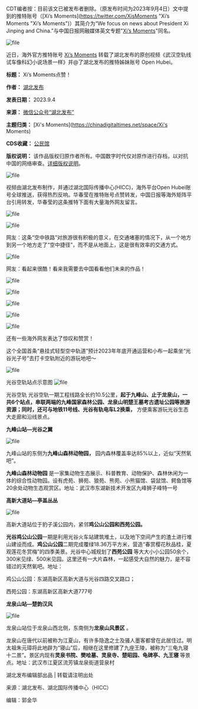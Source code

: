 CDT编者按：目前该文已被发布者删除。（原发布时间为2023年9月4日）文中提到的推特账号（[Xi’s Moments](<https://twitter.com/XisMoments> "Xi’s Moments "Xi’s Moments")）其简介为“We focus on news about President Xi Jinping and China.”与中国日报网融媒体英文专题"[Xi’s Moments](https://www.chinadaily.com.cn/china/xismoments "Xi's Moments")"同名。


![file](https://chinadigitaltimes.net/chinese/files/2023/09/image-1693909362317.png)


近日，海外官方推特账号 [Xi’s Moments](https://twitter.com/XisMoments "Xi's Moments") 转载了湖北发布的原创视频《武汉空轨线试车像科幻小说场景一样》并@了湖北发布的推特姊妹账号 Open Hubei。




**标题：** Xi’s Moments点赞！  

**作者：** [湖北发布](https://chinadigitaltimes.net/space/湖北发布)  

**发表日期：** 2023.9.4  

**来源：** [微信公众号“湖北发布”](https://freewechat.com/a/MzA5MzY2MDkzOQ==/2651241561/1)  

**主题归类：** [Xi's Moments](https://chinadigitaltimes.net/space/Xi's Moments)  

**CDS收藏：** [公民馆](https://chinadigitaltimes.net/space/%E5%85%AC%E6%B0%91%E9%A6%86)  

**版权说明：** 该作品版权归原作者所有。中国数字时代仅对原作进行存档，以对抗中国的网络审查。[详细版权说明](https://chinadigitaltimes.net/chinese/copyright)。


![file](https://chinadigitaltimes.net/chinese/files/2023/09/image-1693908558723.png)


视频由湖北发布制作，并通过湖北国际传播中心(HICC)，海外平台Open Hubei账号全球推送，获得热烈反响。华春莹在推特账号点赞转发，中国日报等海外矩阵平台引用转发，华春莹的这条推特下面有大量海外网友留言。


![file](https://chinadigitaltimes.net/chinese/files/2023/09/image-1693908605941.png)


![file](https://chinadigitaltimes.net/chinese/files/2023/09/image-1693908621449.png)


网友：这条“空中铁路”对旅游很有积极的意义，在交通堵塞的情况下，从一个地方到另一个地方走了“空中捷径”，而不是从地面上，这是很有效率的交通方式。


![file](https://chinadigitaltimes.net/chinese/files/2023/09/image-1693908634730.png)


网友：看起来很酷！看来我需要去中国看看他们未来的作品！


![file](https://chinadigitaltimes.net/chinese/files/2023/09/image-1693908693392.png)  

![file](https://chinadigitaltimes.net/chinese/files/2023/09/image-1693908701229.png)  

![file](https://chinadigitaltimes.net/chinese/files/2023/09/image-1693908713358.png)  

![file](https://chinadigitaltimes.net/chinese/files/2023/09/image-1693908725245.png)  

![file](https://chinadigitaltimes.net/chinese/files/2023/09/image-1693908736903.png)


还有一些海外网友表达了惊叹和赞赏！


这个全国首条“悬挂式轻型空中轨道”预计2023年年底开通运营和小布一起乘坐“光谷光子号”去打卡空轨附近的游玩地吧～


![file](https://chinadigitaltimes.net/chinese/files/2023/09/image-1693908764872.png)  

光谷空轨站点示意图
![file](https://chinadigitaltimes.net/chinese/files/2023/09/image-1693908810835.png)  

光谷空轨
光谷空轨一期工程线路全长约10.5公里，**起于九峰山、止于龙泉山，**一共6个站点，串联两端的九峰国家森林公园、龙泉山明楚王墓考古遗址公园等旅游资源；同时，还可与**地铁11号线、光谷有轨电车L2换乘，** 方便乘客游玩光谷生态大走廊和沿线景点。


**九峰山站—光谷之翼** 


![file](https://chinadigitaltimes.net/chinese/files/2023/09/image-1693908868606.png)


九峰山站的东侧为**九峰山森林动物园，** 园内森林覆盖率达85%以上，近似“天然氧吧”。


**九峰山森林动物园** 是一家集动物生态展示、科普教育、动物保护、森林休闲为一体的综合性动物园。设有虎苑、狮苑、狼苑、熊苑、小熊猫馆、袋鼠馆、鳄鱼馆等20余处动物生态观赏区。地址：武汉市东湖新技术开发区九峰狮子峰特一号


**高新大道站—亭盖丛丛** 


![file](https://chinadigitaltimes.net/chinese/files/2023/09/image-1693908894520.png)


高新大道站位于豹子溪公园内，紧邻**鸡公山公园和西苑公园。** 


**光谷鸡公山公园**一期是利用光谷火车站建筑堆土，以及地下空间产生的渣土进行堆山建设而成。**鸡公山公园**二期完成覆绿18.36万平方米，营造“春赏樱花秋品桂，夏观莲花冬赏梅”的四季美景。光谷中心城规划了**西苑公园** 等大大小小公园50余个，300米见绿、500米见园。这里还有一大片森林，一起感受大自然的魅力，是不容错过的天然氧吧。地址：


鸡公山公园：东湖高新区高新大道与光谷四路交叉路口；


西苑公园：东湖高新区高新大道777号


**龙泉山站—楚韵汉风** 


![file](https://chinadigitaltimes.net/chinese/files/2023/09/image-1693908929821.png)


龙泉山站位于龙泉山西北侧，东南侧为**龙泉山风景区** 。


龙泉山在唐代以前被称为江夏山，有许多隐逸之士及骚人墨客都曾在此居住过。明太祖朱元璋将此地辟为“寝山”后，相继在这里修建了九座王陵，被称为“三龟九寝十二景”。景区内现有**灵泉书院、樊哙墓、灵泉寺、楚昭园、龟碑亭、九王寝** 等景点。地址：武汉市江夏区流芳镇龙泉街道营泉村


湖北发布编辑部出品 | 转载请注明出处  

来源：湖北发布、湖北国际传播中心（HICC）  

编辑：郭金华





